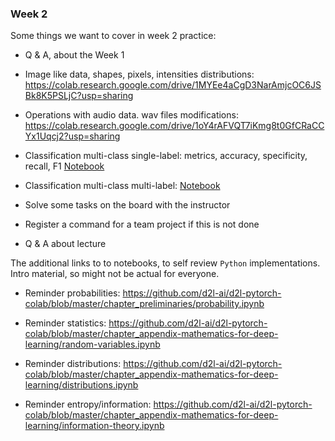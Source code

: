 ### Week 2

Some things we want to cover in week 2 practice:

* Q & A, about the Week 1

* Image like data, shapes, pixels, intensities distributions:
https://colab.research.google.com/drive/1MYEe4aCgD3NarAmjcOC6JSBk8K5PSLjC?usp=sharing

* Operations with audio data. wav files modifications:
https://colab.research.google.com/drive/1oY4rAFVQT7iKmg8t0GfCRaCCYx1Uqcj2?usp=sharing

* Classification multi-class single-label: metrics, accuracy, specificity, recall, F1
[Notebook](./P2_1_Classifiacation_iris_multiclass_single_label.ipynb)

* Classification multi-class multi-label:
[Notebook](./P2_2_classification_multilabel.ipynb)

* Solve some tasks on the board with the instructor

* Register a command for a team project if this is not done

* Q & A about lecture

The additional links to to notebooks, to self review `Python` implementations.
Intro material, so might not be actual for everyone.


* Reminder probabilities:
https://github.com/d2l-ai/d2l-pytorch-colab/blob/master/chapter_preliminaries/probability.ipynb

* Reminder statistics:
https://github.com/d2l-ai/d2l-pytorch-colab/blob/master/chapter_appendix-mathematics-for-deep-learning/random-variables.ipynb

* Reminder distributions:
https://github.com/d2l-ai/d2l-pytorch-colab/blob/master/chapter_appendix-mathematics-for-deep-learning/distributions.ipynb

* Reminder entropy/information:
https://github.com/d2l-ai/d2l-pytorch-colab/blob/master/chapter_appendix-mathematics-for-deep-learning/information-theory.ipynb

